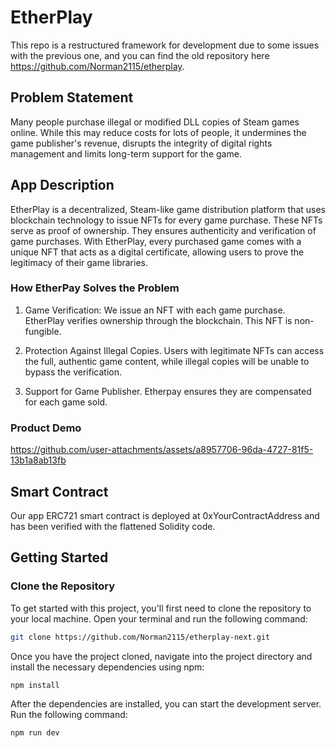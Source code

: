 # EtherPlay
This repo is a restructured framework for development due to some issues with the previous one, and you can find the old repository here https://github.com/Norman2115/etherplay.

## Problem Statement
Many people purchase illegal or modified DLL copies of Steam games online. While this may reduce costs for lots of people, it undermines the game publisher's revenue, disrupts the integrity of digital rights management and limits long-term support for the game.

## App Description
EtherPlay is a decentralized, Steam-like game distribution platform that uses blockchain technology to issue NFTs for every game purchase. These NFTs serve as proof of ownership. They ensures authenticity and verification of game purchases. With EtherPlay, every purchased game comes with a unique NFT that acts as a digital certificate, allowing users to prove the legitimacy of their game libraries.

### How EtherPay Solves the Problem
1. Game Verification: We issue an NFT with each game purchase. EtherPlay verifies ownership through the blockchain. This NFT is non-fungible.

2. Protection Against Illegal Copies. Users with legitimate NFTs can access the full, authentic game content, while illegal copies will be unable to bypass the verification.

3. Support for Game Publisher. Etherpay ensures they are compensated for each game sold.

### Product Demo
https://github.com/user-attachments/assets/a8957706-96da-4727-81f5-13b1a8ab13fb

## Smart Contract
Our app ERC721 smart contract is deployed at 0xYourContractAddress and has been verified with the flattened Solidity code.

## Getting Started
### Clone the Repository
To get started with this project, you'll first need to clone the repository to your local machine. Open your terminal and run the following command:

```bash
git clone https://github.com/Norman2115/etherplay-next.git
```

Once you have the project cloned, navigate into the project directory and install the necessary dependencies using npm:

```bash
npm install
```

After the dependencies are installed, you can start the development server. Run the following command:

```bash
npm run dev
```
